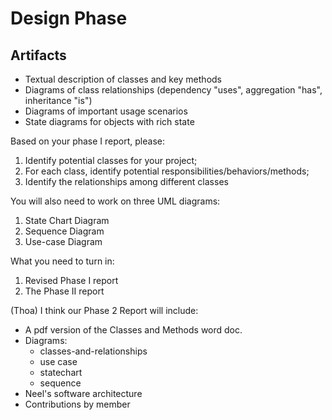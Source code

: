 # Design Phase
## Artifacts
- Textual description of classes and key methods
- Diagrams of class relationships (dependency "uses", aggregation "has", inheritance "is")
- Diagrams of important usage scenarios
- State diagrams for objects with rich state

Based on your phase I report, please:
1. Identify potential classes for your project;
2. For each class, identify potential responsibilities/behaviors/methods;
3. Identify the relationships among different classes

You will also need to work on three UML diagrams:
1. State Chart Diagram
2. Sequence Diagram
3. Use-case Diagram

What you need to turn in:
1. Revised Phase I report
2. The Phase II report

(Thoa) I think our Phase 2 Report will include:
  * A pdf version of the Classes and Methods word doc.
  * Diagrams:
    * classes-and-relationships
    * use case
    * statechart
    * sequence
  * Neel's software architecture
  * Contributions by member
    
